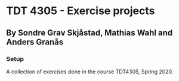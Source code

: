 # TDT 4305 - Exercise projects
## By Sondre Grav Skjåstad, Mathias Wahl and Anders Granås
### Setup
A collection of exercises done in the course TDT4305, Spring 2020.
